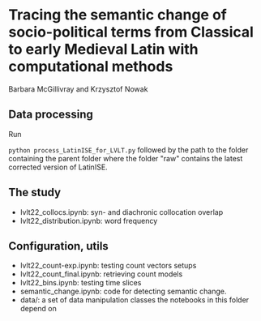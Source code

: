 # Tracing the semantic change of socio-political terms from Classical to early Medieval Latin with computational methods
Barbara McGillivray and Krzysztof Nowak

## Data processing

Run

`python process_LatinISE_for_LVLT.py` followed by the path to the folder containing the parent folder where the folder "raw" contains the latest corrected version of LatinISE. 


## The study
- lvlt22_collocs.ipynb: syn- and diachronic collocation overlap
- lvlt22_distribution.ipynb: word frequency

## Configuration, utils
- lvlt22_count-exp.ipynb: testing count vectors setups
- lvlt22_count_final.ipynb: retrieving count models
- lvlt22_bins.ipynb: testing time slices
- semantic_change.ipynb: code for detecting semantic change.
- data/: a set of data manipulation classes the notebooks in this folder depend on
